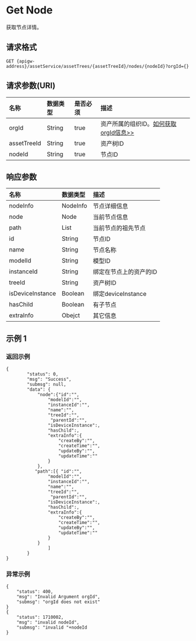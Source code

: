 # Get Node

获取节点详情。

## 请求格式

```
GET {apigw-address}/assetService/assetTrees/{assetTreeId}/nodes/{nodeId}?orgId={}
```

## 请求参数(URI)

| **名称**    | **数据类型** | **是否必须** | **描述**        |
|:------------|:-------------|:-------------|:----------------|
| orgId       | String       | true         | 资产所属的组织ID。[如何获取orgId信息>>](/docs/api/zh_CN/2.0.9/api_faqs#id-orgid-orgid)  |
| assetTreeId | String       | true         | 资产树ID   |
| nodeId      | String       | true         | 节点ID         |



## 响应参数

| **名称**            | **数据类型** | **描述**                   |
|:--------------------|:-------------|:---------------------------|
| nodeInfo            | NodeInfo     | 节点详细信息  |
| node                | Node         | 当前节点信息  |
| path                | List<Node>   | 当前节点的祖先节点   |
| id                  | String       | 节点ID                     |
| name                | String       | 节点名称                       |
| modelId          | String       | 模型ID                 |
| instanceId       | String       | 绑定在节点上的资产的ID |
| treeId           | String       |资产树ID                     |
| isDeviceInstance | Boolean      | 绑定deviceInstance  |
| hasChild            | Boolean      | 有子节点                   |
| extraInfo           | Obejct       |其它信息|


## 示例 1

### 返回示例

```
{
        "status": 0,
        "msg": "Success",
        "submsg": null,
        "data": {
            "node":{"id":"",
                "modelId":"",
                "instanceId":"",
                "name":"",
                "treeId":"",
                 "parentId":"",
                "isDeviceInstance":,
                "hasChild":,
                "extraInfo":{
                    "createBy":"",
                    "createTime":"",
                    "updateBy":"",
                    "updateTime":""
                }
            },
           "path":[{ "id":"",
                "modelId":"",
                "instanceId":"",
                "name":"",
                "treeId":"",
                 "parentId":"",
                "isDeviceInstance":,
                "hasChild":,
                "extraInfo":{
                    "createBy":"",
                    "createTime":"",
                    "updateBy":"",
                    "updateTime":""
                }
            }
                ]
        }
}
```



### 异常示例

```
{
    "status": 400,
    "msg": "Invalid Argument orgId",
    "submsg": "orgId does not exist"
}
{
    "status": 1710002,
    "msg": "invalid nodeId",
    "submsg": "invalid "+nodeId
}
```
